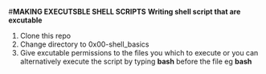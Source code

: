 #**MAKING EXECUTSBLE SHELL SCRIPTS**
**Writing shell script that are excutable**
1. Clone this repo 
2. Change directory to 0x00-shell_basics 
3. Give excutable permissions to the files you 
which to execute or you can alternatively execute the script
by typing **bash** before the file eg **bash <file name>**
